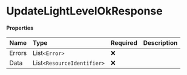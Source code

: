 # UpdateLightLevelOkResponse

**Properties**

| Name   | Type                       | Required | Description |
| :----- | :------------------------- | :------- | :---------- |
| Errors | List`<Error>`              | ❌       |             |
| Data   | List`<ResourceIdentifier>` | ❌       |             |

<!-- This file was generated by liblab | https://liblab.com/ -->
